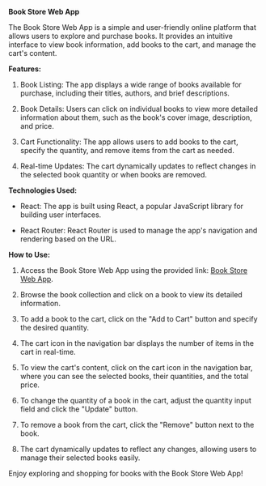 **Book Store Web App**

The Book Store Web App is a simple and user-friendly online platform that allows users to explore and purchase books. It provides an intuitive interface to view book information, add books to the cart, and manage the cart's content.

**Features:**

1. Book Listing: The app displays a wide range of books available for purchase, including their titles, authors, and brief descriptions.

2. Book Details: Users can click on individual books to view more detailed information about them, such as the book's cover image, description, and price.

3. Cart Functionality: The app allows users to add books to the cart, specify the quantity, and remove items from the cart as needed.

4. Real-time Updates: The cart dynamically updates to reflect changes in the selected book quantity or when books are removed.

**Technologies Used:**

- React: The app is built using React, a popular JavaScript library for building user interfaces.

- React Router: React Router is used to manage the app's navigation and rendering based on the URL.

**How to Use:**

1. Access the Book Store Web App using the provided link: [Book Store Web App](https://glistening-taiyaki-156fc3.netlify.app).

2. Browse the book collection and click on a book to view its detailed information.

3. To add a book to the cart, click on the "Add to Cart" button and specify the desired quantity.

4. The cart icon in the navigation bar displays the number of items in the cart in real-time.

5. To view the cart's content, click on the cart icon in the navigation bar, where you can see the selected books, their quantities, and the total price.

6. To change the quantity of a book in the cart, adjust the quantity input field and click the "Update" button.

7. To remove a book from the cart, click the "Remove" button next to the book.

8. The cart dynamically updates to reflect any changes, allowing users to manage their selected books easily.

Enjoy exploring and shopping for books with the Book Store Web App!
